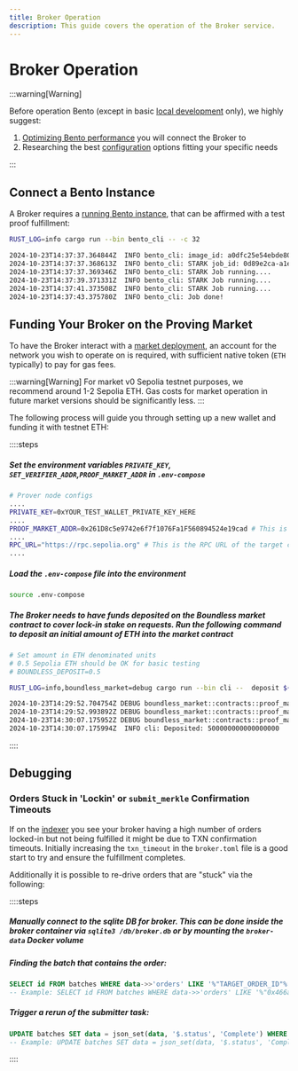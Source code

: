 ```yaml
---
title: Broker Operation
description: This guide covers the operation of the Broker service.
---
```


# Broker Operation

:::warning[Warning]

Before operation Bento (except in basic [local development][page-local-dev] only), we highly suggest:

1. [Optimizing Bento performance][page-bento-perf] you will connect the Broker to
2. Researching the best [configuration][page-broker-config] options fitting your specific needs

:::

## Connect a Bento Instance

A Broker requires a [running Bento instance][page-bento-run], that can be affirmed with a test proof fulfillment:

```sh [Terminal]
RUST_LOG=info cargo run --bin bento_cli -- -c 32
```

```txt [Terminal]
2024-10-23T14:37:37.364844Z  INFO bento_cli: image_id: a0dfc25e54ebde808e4fd8c34b6549bbb91b4928edeea90ceb7d1d8e7e9096c7 | input_id: eccc8f06-488a-426c-ae3d-e5acada9ae22
2024-10-23T14:37:37.368613Z  INFO bento_cli: STARK job_id: 0d89e2ca-a1e3-478f-b89d-8ab23b89f51e
2024-10-23T14:37:37.369346Z  INFO bento_cli: STARK Job running....
2024-10-23T14:37:39.371331Z  INFO bento_cli: STARK Job running....
2024-10-23T14:37:41.373508Z  INFO bento_cli: STARK Job running....
2024-10-23T14:37:43.375780Z  INFO bento_cli: Job done!
```

## Funding Your Broker on the Proving Market

To have the Broker interact with a [market deployment][page-deployments], an account for the network you wish to operate on is required, with sufficient native token (`ETH` typically) to pay for gas fees.

:::warning[Warning]
For market v0 Sepolia testnet purposes, we recommend around 1-2 Sepolia ETH.
Gas costs for market operation in future market versions should be significantly less.
:::

The following process will guide you through setting up a new wallet and funding it with testnet ETH:

::::steps

##### Set the environment variables `PRIVATE_KEY`, `SET_VERIFIER_ADDR`,`PROOF_MARKET_ADDR` in `.env-compose`

```sh [Terminal]
# Prover node configs
....
PRIVATE_KEY=0xYOUR_TEST_WALLET_PRIVATE_KEY_HERE
....
PROOF_MARKET_ADDR=0x261D8c5e9742e6f7f1076Fa1F560894524e19cad # This is the address of the market contract on the target chain.
....
RPC_URL="https://rpc.sepolia.org" # This is the RPC URL of the target chain.
....
```

##### Load the `.env-compose` file into the environment

```sh [Terminal]
source .env-compose
```

##### The Broker needs to have funds deposited on the Boundless market contract to cover lock-in stake on requests. Run the following command to deposit an initial amount of ETH into the market contract

```sh [Terminal]
# Set amount in ETH denominated units
# 0.5 Sepolia ETH should be OK for basic testing
# BOUNDLESS_DEPOSIT=0.5

RUST_LOG=info,boundless_market=debug cargo run --bin cli --  deposit ${BOUNDLESS_DEPOSIT:?}
```

```txt [Terminal]
2024-10-23T14:29:52.704754Z DEBUG boundless_market::contracts::proof_market: Calling deposit() value: 500000000000000000
2024-10-23T14:29:52.993892Z DEBUG boundless_market::contracts::proof_market: Broadcasting deposit tx 0xfc5c11e75101a9158735ec9e9519f5692b2f64b3337268b7ed999502956cd982
2024-10-23T14:30:07.175952Z DEBUG boundless_market::contracts::proof_market: Submitted deposit 0xfc5c11e75101a9158735ec9e9519f5692b2f64b3337268b7ed999502956cd982
2024-10-23T14:30:07.175994Z  INFO cli: Deposited: 500000000000000000
```

::::

## Debugging

### Orders Stuck in 'Lockin' or `submit_merkle` Confirmation Timeouts

If on the [indexer](https://boundless-indexer-risczero.vercel.app) you see your broker having a high number of orders locked-in but not being fulfilled it might be due to TXN confirmation timeouts. Initially increasing the `txn_timeout` in the `broker.toml` file is a good start to try and ensure the fulfillment completes.

Additionally it is possible to re-drive orders that are "stuck" via the following:

::::steps

##### Manually connect to the sqlite DB for broker. This can be done inside the broker container via `sqlite3 /db/broker.db` or by mounting the `broker-data` Docker volume

##### Finding the batch that contains the order:

```sql [Terminal]
SELECT id FROM batches WHERE data->>'orders' LIKE '%"TARGET_ORDER_ID"%';
-- Example: SELECT id FROM batches WHERE data->>'orders' LIKE '%"0x466acfc0f27bba9fbb7a8508f576527e81e83bd00000caa"%';
```

##### Trigger a rerun of the submitter task:

```sql [Terminal]
UPDATE batches SET data = json_set(data, '$.status', 'Complete') WHERE id = YOUR_BATCH_ID_FROM_STEP_2;
-- Example: UPDATE batches SET data = json_set(data, '$.status', 'Complete') WHERE id = 1;
```

::::

[page-bento-perf]: /prover-manual/bento/performance-tuning
[page-bento-run]: /prover-manual/bento/running
[page-broker-config]: /prover-manual/broker/configuration
[page-deployments]: /market/public-deployments
[page-local-dev]: /market/local-development
